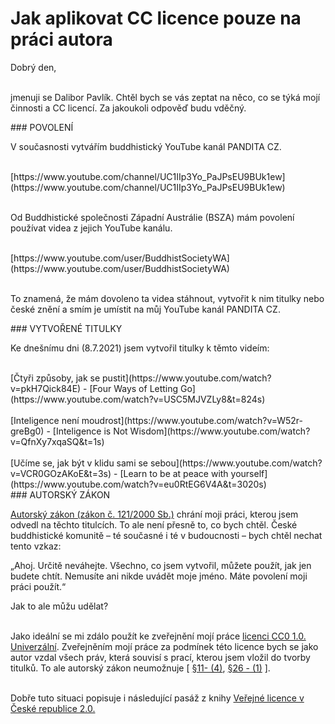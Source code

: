 # Jak aplikovat CC licence pouze na práci autora

<div style="">Dobrý den,</div><br>

jmenuji se Dalibor Pavlík. Chtěl bych se vás zeptat na něco, co se
týká mojí činnosti a CC licencí. Za jakoukoli odpověď budu vděčný.

<div id="anchor-povoleni" markdown="1">
### POVOLENÍ
</div >

V současnosti vytvářím buddhistický YouTube kanál PANDITA CZ.<br><br>

<div class="do-not-break-out" markdown="1">
[https://www.youtube.com/channel/UC1IIp3Yo_PaJPsEU9BUk1ew](https://www.youtube.com/channel/UC1IIp3Yo_PaJPsEU9BUk1ew)<br><br>
</div>

Od Buddhistické společnosti Západní Austrálie (BSZA) mám povolení
používat videa z jejich YouTube kanálu.<br><br>

<div class="do-not-break-out" markdown="1">
[https://www.youtube.com/user/BuddhistSocietyWA](https://www.youtube.com/user/BuddhistSocietyWA)<br><br>
</div>

To znamená, že mám dovoleno ta videa stáhnout, vytvořit k nim titulky nebo
české znění a smím je umístit na můj YouTube kanál PANDITA CZ.

<div id="anchor-vytvorene-titulky" markdown="1">
### VYTVOŘENÉ TITULKY
</div>

Ke dnešnímu dni (8.7.2021) jsem vytvořil titulky k těmto videím:<br><br>

<span class="margin-bottom-negative" >
[Čtyři způsoby, jak se pustit](https://www.youtube.com/watch?v=pkH7Qick84E) - [Four Ways of Letting Go](https://www.youtube.com/watch?v=USC5MJVZLy8&t=824s)<br><br>
</span>

<span class="margin-bottom-negative">
[Inteligence není moudrost](https://www.youtube.com/watch?v=W52r-greBg0) - [Inteligence is Not Wisdom](https://www.youtube.com/watch?v=QfnXy7xqaSQ&t=1s)<br><br>
</span>

<span>
[Učíme se, jak být v klidu sami se sebou](https://www.youtube.com/watch?v=VCR0GOzAKoE&t=3s) - [Learn to be at peace with
yourself](https://www.youtube.com/watch?v=eu0RtEG6V4A&t=3020s)
</span>

<div id="anchor-autorsky-zakon" markdown="1">
### AUTORSKÝ ZÁKON
</div>

[Autorský zákon (zákon č. 121/2000 Sb.)](https://www.zakonyprolidi.cz/cs/2000-121) chrání moji práci, kterou jsem odvedl na těchto titulcích. To ale není přesně to, co bych chtěl. České buddhistické komunitě – té současné i té v budoucnosti – bych chtěl
nechat tento vzkaz:

<div class="citace">
„Ahoj. Určitě neváhejte. Všechno, co jsem vytvořil, můžete použít, jak
jen budete chtít. Nemusíte ani nikde uvádět moje jméno. Máte
povolení moji práci použít.“
</div>

Jak to ale můžu udělat? <br><br>

Jako ideální se mi zdálo použít ke zveřejnění mojí práce [licenci CC0
1.0. Univerzální](https://creativecommons.org/publicdomain/zero/1.0/deed.cs). Zveřejněním mojí práce za podmínek této licence bych se jako
autor vzdal všech práv, která souvisí s prací, kterou jsem vložil do
tvorby titulků. To ale autorský zákon neumožnuje [ [§11- (4)](https://www.zakonyprolidi.cz/cs/2000-121#p11-4), [§26 - (1)](https://www.zakonyprolidi.cz/cs/2000-121#p26-1) ].<br><br>

Dobře tuto situaci popisuje i následující pasáž z knihy [Veřejné licence v České republice 2.0.](https://is.muni.cz/publication/1203341/Myska_et_al._-_Verejne_licence_2.0_-_online.pdf)<br>
